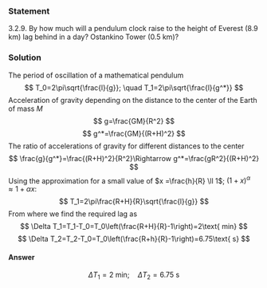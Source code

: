 ###  Statement 

$3.2.9.$ By how much will a pendulum clock raise to the height of Everest ($8.9$ km) lag behind in a day? Ostankino Tower ($0.5$ km)? 

### Solution

The period of oscillation of a mathematical pendulum $$ T_0=2\pi\sqrt{\frac{l}{g}}; \quad T_1=2\pi\sqrt{\frac{l}{g^*}} $$ Acceleration of gravity depending on the distance to the center of the Earth of mass $M$ $$ g=\frac{GM}{R^2} $$ $$ g^*=\frac{GM}{(R+H)^2} $$ The ratio of accelerations of gravity for different distances to the center $$ \frac{g}{g^*}=\frac{(R+H)^2}{R^2}\Rightarrow g^*=\frac{gR^2}{(R+H)^2} $$ Using the approximation for a small value of $x =\frac{h}{R} \ll 1$; $(1+x)^\alpha\approx 1+\alpha x$: $$ T_1=2\pi\frac{R+H}{R}\sqrt{\frac{l}{g}} $$ From where we find the required lag as $$ \Delta T_1=T_1-T_0=T_0\left(\frac{R+H}{R}-1\right)=2\text{ min} $$ $$ \Delta T_2=T_2-T_0=T_0\left(\frac{R+h}{R}-1\right)=6.75\text{ s} $$ 

#### Answer

$$\Delta T_1=2\text{ min};\quad\Delta T_2=6.75\text{ s}$$ 
